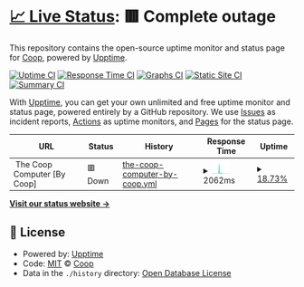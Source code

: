 # [📈 Live Status](https://CoopPlayzz.github.io/Webstatus-other): <!--live status--> **🟥 Complete outage**

This repository contains the open-source uptime monitor and status page for [Coop](coopos.github.io/CoopOS), powered by [Upptime](https://github.com/upptime/upptime).

[![Uptime CI](https://github.com/CoopPlayzz/Webstatus-other/workflows/Uptime%20CI/badge.svg)](https://github.com/CoopPlayzz/Webstatus-other/actions?query=workflow%3A%22Uptime+CI%22)
[![Response Time CI](https://github.com/CoopPlayzz/Webstatus-other/workflows/Response%20Time%20CI/badge.svg)](https://github.com/CoopPlayzz/Webstatus-other/actions?query=workflow%3A%22Response+Time+CI%22)
[![Graphs CI](https://github.com/CoopPlayzz/Webstatus-other/workflows/Graphs%20CI/badge.svg)](https://github.com/CoopPlayzz/Webstatus-other/actions?query=workflow%3A%22Graphs+CI%22)
[![Static Site CI](https://github.com/CoopPlayzz/Webstatus-other/workflows/Static%20Site%20CI/badge.svg)](https://github.com/CoopPlayzz/Webstatus-other/actions?query=workflow%3A%22Static+Site+CI%22)
[![Summary CI](https://github.com/CoopPlayzz/Webstatus-other/workflows/Summary%20CI/badge.svg)](https://github.com/CoopPlayzz/Webstatus-other/actions?query=workflow%3A%22Summary+CI%22)

With [Upptime](https://upptime.js.org), you can get your own unlimited and free uptime monitor and status page, powered entirely by a GitHub repository. We use [Issues](https://github.com/CoopPlayzz/Webstatus-other/issues) as incident reports, [Actions](https://github.com/CoopPlayzz/Webstatus-other/actions) as uptime monitors, and [Pages](https://CoopPlayzz.github.io/Webstatus-other) for the status page.

<!--start: status pages-->
<!-- This summary is generated by Upptime (https://github.com/upptime/upptime) -->
<!-- Do not edit this manually, your changes will be overwritten -->
<!-- prettier-ignore -->
| URL | Status | History | Response Time | Uptime |
| --- | ------ | ------- | ------------- | ------ |
| <img alt="" src="https://favicons.githubusercontent.com/null" height="13"> The Coop Computer [By Coop] | 🟥 Down | [the-coop-computer-by-coop.yml](https://github.com/CoopPlayzz/Webstatus-other/commits/HEAD/history/the-coop-computer-by-coop.yml) | <details><summary><img alt="Response time graph" src="./graphs/the-coop-computer-by-coop/response-time-week.png" height="20"> 2062ms</summary><br><a href="https://CoopPlayzz.github.io/Webstatus-other/history/the-coop-computer-by-coop"><img alt="Response time 901" src="https://img.shields.io/endpoint?url=https%3A%2F%2Fraw.githubusercontent.com%2FCoopPlayzz%2FWebstatus-other%2FHEAD%2Fapi%2Fthe-coop-computer-by-coop%2Fresponse-time.json"></a><br><a href="https://CoopPlayzz.github.io/Webstatus-other/history/the-coop-computer-by-coop"><img alt="24-hour response time 258" src="https://img.shields.io/endpoint?url=https%3A%2F%2Fraw.githubusercontent.com%2FCoopPlayzz%2FWebstatus-other%2FHEAD%2Fapi%2Fthe-coop-computer-by-coop%2Fresponse-time-day.json"></a><br><a href="https://CoopPlayzz.github.io/Webstatus-other/history/the-coop-computer-by-coop"><img alt="7-day response time 2062" src="https://img.shields.io/endpoint?url=https%3A%2F%2Fraw.githubusercontent.com%2FCoopPlayzz%2FWebstatus-other%2FHEAD%2Fapi%2Fthe-coop-computer-by-coop%2Fresponse-time-week.json"></a><br><a href="https://CoopPlayzz.github.io/Webstatus-other/history/the-coop-computer-by-coop"><img alt="30-day response time 1412" src="https://img.shields.io/endpoint?url=https%3A%2F%2Fraw.githubusercontent.com%2FCoopPlayzz%2FWebstatus-other%2FHEAD%2Fapi%2Fthe-coop-computer-by-coop%2Fresponse-time-month.json"></a><br><a href="https://CoopPlayzz.github.io/Webstatus-other/history/the-coop-computer-by-coop"><img alt="1-year response time 901" src="https://img.shields.io/endpoint?url=https%3A%2F%2Fraw.githubusercontent.com%2FCoopPlayzz%2FWebstatus-other%2FHEAD%2Fapi%2Fthe-coop-computer-by-coop%2Fresponse-time-year.json"></a></details> | <details><summary><a href="https://CoopPlayzz.github.io/Webstatus-other/history/the-coop-computer-by-coop">18.73%</a></summary><a href="https://CoopPlayzz.github.io/Webstatus-other/history/the-coop-computer-by-coop"><img alt="All-time uptime 11.36%" src="https://img.shields.io/endpoint?url=https%3A%2F%2Fraw.githubusercontent.com%2FCoopPlayzz%2FWebstatus-other%2FHEAD%2Fapi%2Fthe-coop-computer-by-coop%2Fuptime.json"></a><br><a href="https://CoopPlayzz.github.io/Webstatus-other/history/the-coop-computer-by-coop"><img alt="24-hour uptime 43.69%" src="https://img.shields.io/endpoint?url=https%3A%2F%2Fraw.githubusercontent.com%2FCoopPlayzz%2FWebstatus-other%2FHEAD%2Fapi%2Fthe-coop-computer-by-coop%2Fuptime-day.json"></a><br><a href="https://CoopPlayzz.github.io/Webstatus-other/history/the-coop-computer-by-coop"><img alt="7-day uptime 18.73%" src="https://img.shields.io/endpoint?url=https%3A%2F%2Fraw.githubusercontent.com%2FCoopPlayzz%2FWebstatus-other%2FHEAD%2Fapi%2Fthe-coop-computer-by-coop%2Fuptime-week.json"></a><br><a href="https://CoopPlayzz.github.io/Webstatus-other/history/the-coop-computer-by-coop"><img alt="30-day uptime 4.98%" src="https://img.shields.io/endpoint?url=https%3A%2F%2Fraw.githubusercontent.com%2FCoopPlayzz%2FWebstatus-other%2FHEAD%2Fapi%2Fthe-coop-computer-by-coop%2Fuptime-month.json"></a><br><a href="https://CoopPlayzz.github.io/Webstatus-other/history/the-coop-computer-by-coop"><img alt="1-year uptime 11.36%" src="https://img.shields.io/endpoint?url=https%3A%2F%2Fraw.githubusercontent.com%2FCoopPlayzz%2FWebstatus-other%2FHEAD%2Fapi%2Fthe-coop-computer-by-coop%2Fuptime-year.json"></a></details>

<!--end: status pages-->

[**Visit our status website →**](https://CoopPlayzz.github.io/Webstatus-other)

## 📄 License

- Powered by: [Upptime](https://github.com/upptime/upptime)
- Code: [MIT](./LICENSE) © [Coop](coopos.github.io/CoopOS)
- Data in the `./history` directory: [Open Database License](https://opendatacommons.org/licenses/odbl/1-0/)

